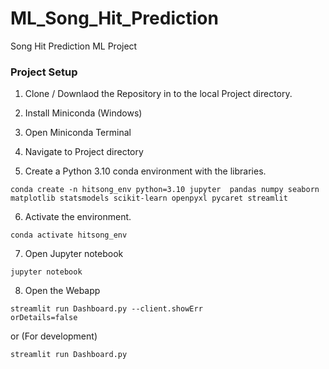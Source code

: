 # ML_Song_Hit_Prediction

Song Hit Prediction ML Project

### Project Setup

1. Clone / Downlaod the Repository in to the local Project directory.

2. Install Miniconda (Windows)

3. Open Miniconda Terminal

4. Navigate to Project directory

5. Create a Python 3.10 conda environment with the libraries.

```
conda create -n hitsong_env python=3.10 jupyter  pandas numpy seaborn matplotlib statsmodels scikit-learn openpyxl pycaret streamlit
```

6. Activate the environment.

```
conda activate hitsong_env
```

7. Open Jupyter notebook

```
jupyter notebook
```

8. Open the Webapp

```
streamlit run Dashboard.py --client.showErr
orDetails=false
```

or (For development)

```
streamlit run Dashboard.py
```
